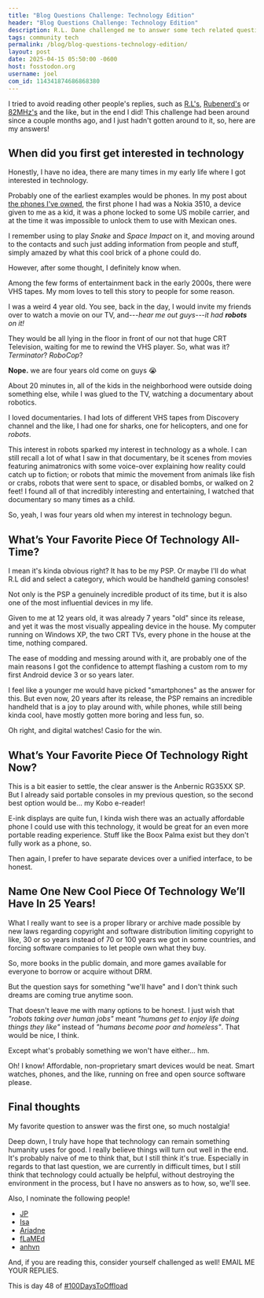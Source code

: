 ```yaml
---
title: "Blog Questions Challenge: Technology Edition"
header: "Blog Questions Challenge: Technology Edition"
description: R.L. Dane challenged me to answer some tech related questions, let's go!
tags: community tech
permalink: /blog/blog-questions-technology-edition/
layout: post
date: 2025-04-15 05:50:00 -0600
host: fosstodon.org
username: joel
com_id: 114341874686868380
---
```


I tried to avoid reading other people's replies, such as [R.L's](https://rldane.space/blog-questions-challenge-technology-edition.html), [Rubenerd's](https://rubenerd.com/blog-question-challenge-technology) or [82MHz's](http://82mhz.net/posts/2025/02/blog-questions-challenge-technology-edition) and the like, but in the end I did! This challenge had been around since a couple months ago, and I just hadn't gotten around to it, so, here are my answers!

## When did you first get interested in technology

Honestly, I have no idea, there are many times in my early life where I got interested in technology.

Probably one of the earliest examples would be phones. In my post about [the phones I've owned](/blog/the-smartphones-I've-owned-so-far), the first phone I had was a Nokia 3510, a device given to me as a kid, it was a phone locked to some US mobile carrier, and at the time it was impossible to unlock them to use with Mexican ones. 

I remember using to play *Snake* and *Space Impact* on it, and moving around to the contacts and such just adding information from people and stuff, simply amazed by what this cool brick of a phone could do.

However, after some thought, I definitely know when.

Among the few forms of entertainment back in the early 2000s, there were VHS tapes. My mom loves to tell this story to people for some reason.

I was a weird 4 year old. You see, back in the day, I would invite my friends over to watch a movie on our TV, and---*hear me out guys*---*it had **robots** on it!*

They would be all lying in the floor in front of our not that huge CRT Television, waiting for me to rewind the VHS player. So, what was it? *Terminator*? *RoboCop*?

**Nope.** we are four years old come on guys 😭

About 20 minutes in, all of the kids in the neighborhood were outside doing something else, while I was glued to the TV, watching a documentary about robotics.

I loved documentaries. I had lots of different VHS tapes from Discovery channel and the like, I had one for sharks, one for helicopters, and one for *robots*.

This interest in robots sparked my interest in technology as a whole. I can still recall a lot of what I saw in that documentary, be it scenes from movies featuring animatronics with some voice-over explaining how reality could catch up to fiction; or robots that mimic the movement from animals like fish or crabs, robots that were sent to space, or disabled bombs, or walked on 2 feet! I found all of that incredibly interesting and entertaining, I watched that documentary so many times as a child.

So, yeah, I was four years old when my interest in technology begun.

## What’s Your Favorite Piece Of Technology All-Time?

I mean it's kinda obvious right? It has to be my PSP. Or maybe I'll do what R.L did and select a category, which would be handheld gaming consoles!

Not only is the PSP a genuinely incredible product of its time, but it is also one of the most influential devices in my life.

Given to me at 12 years old, it was already 7 years "old" since its release, and yet it was the most visually appealing device in the house. My computer running on Windows XP, the two CRT TVs, every phone in the house at the time, nothing compared.

The ease of modding and messing around with it, are probably one of the main reasons I got the confidence to attempt flashing a custom rom to my first Android device 3 or so years later.

I feel like a younger me would have picked "smartphones" as the answer for this. But even now, 20 years after its release, the PSP remains an incredible handheld that is a joy to play around with, while phones, while still being kinda cool, have mostly gotten more boring and less fun, so.

Oh right, and digital watches! Casio for the win.

## What’s Your Favorite Piece Of Technology Right Now?

This is a bit easier to settle, the clear answer is the Anbernic RG35XX SP. But I already said portable consoles in my previous question, so the second best option would be... my Kobo e-reader!

E-ink displays are quite fun, I kinda wish there was an actually affordable phone I could use with this technology, it would be great for an even more portable reading experience. Stuff like the Boox Palma exist but they don't fully work as a phone, so.

Then again, I prefer to have separate devices over a unified interface, to be honest.

## Name One New Cool Piece Of Technology We’ll Have In 25 Years!

What I really want to see is a proper library or archive made possible by new laws regarding copyright and software distribution limiting copyright to like, 30 or so years instead of 70 or 100 years we got in some countries, and forcing software companies to let people own what they buy.

So, more books in the public domain, and more games available for everyone to borrow or acquire without DRM.

But the question says for something "we'll have" and I don't think such dreams are coming true anytime soon.

That doesn't leave me with many options to be honest. I just wish that *"robots taking over human jobs"* meant *"humans get to enjoy life doing things they like"* instead of *"humans become poor and homeless"*. That would be nice, I think.

Except what's probably something we won't have either... hm.

Oh! I know! Affordable, non-proprietary smart devices would be neat. Smart watches, phones, and the like, running on free and open source software please.

## Final thoughts

My favorite question to answer was the first one, so much nostalgia!

Deep down, I truly have hope that technology can remain something humanity uses for good. I really believe things will turn out well in the end. It's probably naive of me to think that, but I still think it's true. Especially in regards to that last question, we are currently in difficult times, but I still think that technology could actually be helpful, without destroying the environment in the process, but I have no answers as to how, so, we'll see.

Also, I nominate the following people!
- [JP](https://moddedbear.com)
- [Isa](https://tahimik.com/)
- [Ariadne](https://noisydeadlines.net)
- [fLaMEd](https://flamedfury.com)
- [anhvn](https://anhvn.com)

And, if you are reading this, consider yourself challenged as well! EMAIL ME YOUR REPLIES.

This is day 48 of [#100DaysToOffload](https://100daystooffload.com)

